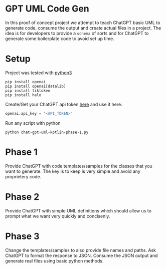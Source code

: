 # GPT UML Code Gen

In this proof of concept project we attempt to teach ChatGPT basic UML to generate code, consume the output and create actual files in a project. The idea is for developers to provide a `schema` of sorts and for ChatGPT to generate some boilerplate code to avoid set up time.

# Setup

Project was tested with [python3](https://www.python.org/downloads/)

```console
pip install openai
pip install openai[datalib]
pip install tiktoken
pip install halo
```

Create/Get your ChatGPT api token [here](https://platform.openai.com/account/api-keys)
and use it here.

```python
openai.api_key = "<API_TOKEN>"
```

Run any script with python
```console
python chat-gpt-uml-kotlin-phase-1.py
```

# Phase 1
Provide ChatGPT with code templates/samples for the classes that you want to generate. The key is to keep is very simple and avoid any proprietery code.

# Phase 2
Provide ChatGPT with simple UML definitions which should allow us to prompt what we want very quickly and concisenly.

# Phase 3
Change the templates/samples to also provide file names and paths. Ask ChatGPT to format the response to JSON. Consume the JSON output and generate real files using basic python methods.

